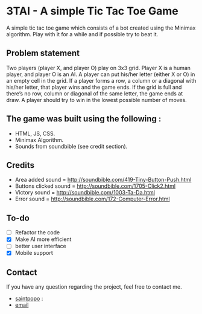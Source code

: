 # 3TAI - A simple Tic Tac Toe Game

A simple tic tac toe game which consists of a bot created using the Minimax algorithm. 
Play with it for a while and if possible try to beat it.

## Problem statement
Two players (player X, and player O) play on 3x3 grid. Player X is a human player, and player O is an AI. A player can put his/her letter (either X or O) in an empty cell in the grid. If a player forms a row, a column or a diagonal with his/her letter, that player wins and the game ends. If the grid is full and there’s no row, column or diagonal of the same letter, the game ends at draw. A player should try to win in the lowest possible number of moves.

## The game was built using the following :

 - HTML, JS, CSS.
 - Minimax Algorithm.
 - Sounds from soundbible (see credit section).

## Credits

- Area added sound = http://soundbible.com/419-Tiny-Button-Push.html
- Buttons clicked sound = http://soundbible.com/1705-Click2.html
- Victory sound = http://soundbible.com/1003-Ta-Da.html
- Error sound = http://soundbible.com/172-Computer-Error.html

## To-do
 - [ ] Refactor the code
 - [x] Make AI more efficient
 - [ ] better user interface
 - [x] Mobile support

## Contact
If you have any question regarding the project, feel free to contact me.
 - [saintpopo](https://github.com/saintpopo) :
 - [email](lit2017031@iiitl.ac.in)

